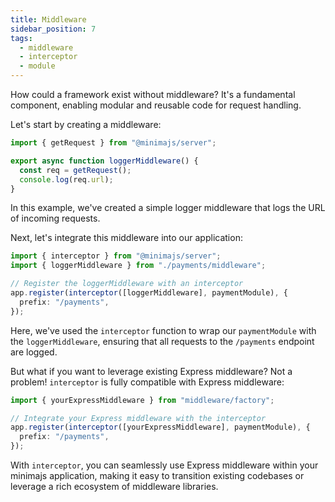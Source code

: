 ```yaml
---
title: Middleware
sidebar_position: 7
tags:
  - middleware
  - interceptor
  - module
---
```


How could a framework exist without middleware? It's a fundamental component, enabling modular and reusable code for request handling.

Let's start by creating a middleware:

```ts title="src/payments/middleware.ts"
import { getRequest } from "@minimajs/server";

export async function loggerMiddleware() {
  const req = getRequest();
  console.log(req.url);
}
```

In this example, we've created a simple logger middleware that logs the URL of incoming requests.

Next, let's integrate this middleware into our application:

```ts title="src/index.ts"
import { interceptor } from "@minimajs/server";
import { loggerMiddleware } from "./payments/middleware";

// Register the loggerMiddleware with an interceptor
app.register(interceptor([loggerMiddleware], paymentModule), {
  prefix: "/payments",
});
```

Here, we've used the `interceptor` function to wrap our `paymentModule` with the `loggerMiddleware`, ensuring that all requests to the `/payments` endpoint are logged.

But what if you want to leverage existing Express middleware? Not a problem! `interceptor` is fully compatible with Express middleware:

```typescript title="src/index.ts"
import { yourExpressMiddleware } from "middleware/factory";

// Integrate your Express middleware with the interceptor
app.register(interceptor([yourExpressMiddleware], paymentModule), {
  prefix: "/payments",
});
```

With `interceptor`, you can seamlessly use Express middleware within your minimajs application, making it easy to transition existing codebases or leverage a rich ecosystem of middleware libraries.

